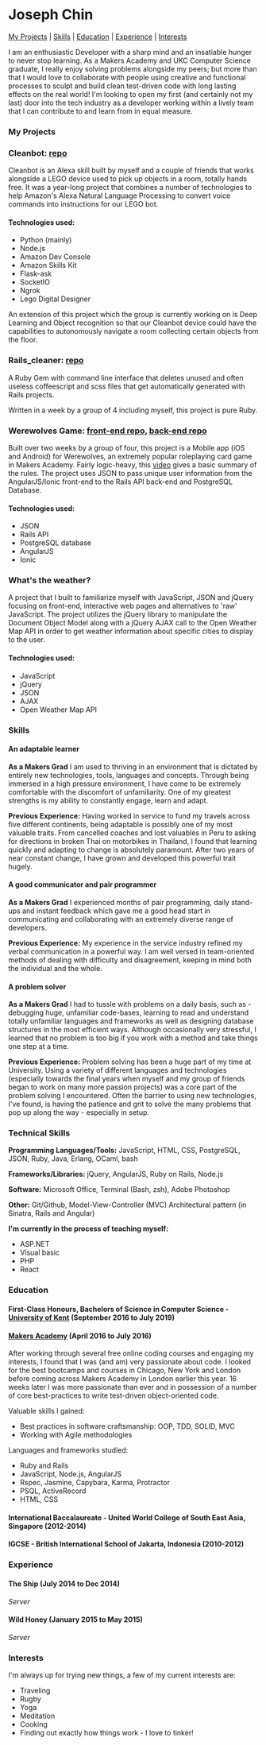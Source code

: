 # Joseph Chin

[My Projects](#my-projects) | [Skills](#skills) | [Education](#education) | [Experience](#experience) | [Interests](#interests)

I am an enthusiastic Developer with a sharp mind and an insatiable hunger to never stop learning. As a Makers Academy and UKC Computer Science graduate, I really enjoy solving problems alongside my peers; but more than that I would love to collaborate with people using creative and functional processes to sculpt and build clean test-driven code with long lasting effects on the real world! I'm looking to open my first (and certainly not my last) door into the tech industry as a developer working within a lively team that I can contribute to and learn from in equal measure.


### My Projects

### Cleanbot: [repo](https://github.com/oyDogan/Cleanbot)

Cleanbot is an Alexa skill built by myself and a couple of friends that works alongside a LEGO device used to pick up objects in a room, totally hands free. It was a year-long project that combines a number of technologies to help Amazon's Alexa Natural Language Processing to convert voice commands into instructions for our LEGO bot.

#### Technologies used:
* Python (mainly)
* Node.js
* Amazon Dev Console
* Amazon Skills Kit
* Flask-ask
* SocketIO
* Ngrok
* Lego Digital Designer

An extension of this project which the group is currently working on is Deep Learning and Object recognition so that our Cleanbot device could have the capabilities to autonomously navigate a room collecting certain objects from the floor.

### Rails_cleaner: [repo](https://github.com/josephchin19293/rails_cleaner)

A Ruby Gem with command line interface that deletes unused and often useless coffeescript and scss files that get automatically generated with Rails projects.

Written in a week by a group of 4 including myself, this project is pure Ruby.

### Werewolves Game: [front-end repo](https://github.com/harrywynnwill/werewolves_frontend), [back-end repo](https://github.com/elibar-uk/werewolves_backend)

Built over two weeks by a group of four, this project is a Mobile app (iOS and Android) for Werewolves, an extremely popular roleplaying card game in Makers Academy. Fairly logic-heavy, this [video](https://vimeo.com/101331825) gives a basic summary of the rules. The project uses JSON to pass unique user information from the AngularJS/Ionic front-end to the Rails API back-end and PostgreSQL Database.

#### Technologies used:
* JSON
* Rails API
* PostgreSQL database
* AngularJS
* Ionic

### What's the weather?

A project that I built to familiarize myself with JavaScript, JSON and jQuery focusing on front-end, interactive web pages and alternatives to 'raw' JavaScript. The project utilizes the jQuery library to manipulate the Document Object Model along with a jQuery AJAX call to the Open Weather Map API in order to get weather information about specific cities to display to the user.

#### Technologies used:
* JavaScript
* jQuery
* JSON
* AJAX
* Open Weather Map API


### Skills

#### An adaptable learner

**As a Makers Grad**
I am used to thriving in an environment that is dictated by entirely new technologies, tools, languages and concepts. Through being immersed in a high pressure environment, I have come to be extremely comfortable with the discomfort of unfamiliarity. One of my greatest strengths is my ability to constantly engage, learn and adapt.

**Previous Experience:**
Having worked in service to fund my travels across five different continents, being adaptable is possibly one of my most valuable traits. From cancelled coaches and lost valuables in Peru to asking for directions in broken Thai on motorbikes in Thailand, I found that learning quickly and adapting to change is absolutely paramount. After two years of near constant change, I have grown and developed this powerful trait hugely.

#### A good communicator and pair programmer

**As a Makers Grad** I experienced months of pair programming, daily stand-ups and instant feedback which gave me a good head start in communicating and collaborating with an extremely diverse range of developers.

**Previous Experience:** My experience in the service industry refined my verbal communication in a powerful way. I am well versed in team-oriented methods of dealing with difficulty and disagreement, keeping in mind both the individual and the whole.

#### A problem solver

**As a Makers Grad** I had to tussle with problems on a daily basis, such as - debugging huge, unfamiliar code-bases, learning to read and understand totally unfamiliar languages and frameworks as well as designing database structures in the most efficient ways. Although occasionally very stressful, I learned that no problem is too big if you work with a method and take things one step at a time.

**Previous Experience:** Problem solving has been a huge part of my time at University. Using a variety of different languages and technologies (especially towards the final years when myself and my group of friends began to work on many more passion projects) was a core part of the problem solving I encountered. Often the barrier to using new technologies, I've found, is having the patience and grit to solve the many problems that pop up along the way - especially in setup.

### Technical Skills

**Programming Languages/Tools:** JavaScript, HTML, CSS, PostgreSQL, JSON, Ruby, Java, Erlang, OCaml, bash

**Frameworks/Libraries:** jQuery, AngularJS, Ruby on Rails, Node.js

**Software:** Microsoft Office, Terminal (Bash, zsh), Adobe Photoshop

**Other:** Git/Github, Model-View-Controller (MVC) Architectural pattern (in Sinatra, Rails and Angular)

**I'm currently in the process of teaching myself:**
* ASP.NET
* Visual basic
* PHP
* React

### Education

#### First-Class Honours, Bachelors of Science in Computer Science - [University of Kent](https://www.kent.ac.uk/) (September 2016 to July 2019)

#### [Makers Academy](http://www.makersacademy.com) (April 2016 to July 2016)

After working through several free online coding courses and engaging my interests, I found that I was (and am) very passionate about code. I looked for the best bootcamps and courses in Chicago, New York and London before coming across Makers Academy in London earlier this year. 16 weeks later I was more passionate than ever and in possession of a number of core best-practices to write test-driven object-oriented code.

Valuable skills I gained:
* Best practices in software craftsmanship: OOP, TDD, SOLID, MVC
* Working with Agile methodologies

Languages and frameworks studied:
* Ruby and Rails
* JavaScript, Node.js, AngularJS
* Rspec, Jasmine, Capybara, Karma, Protractor
* PSQL, ActiveRecord
* HTML, CSS

#### International Baccalaureate - United World College of South East Asia, Singapore (2012-2014)

#### IGCSE - British International School of Jakarta, Indonesia (2010-2012)

### Experience

#### The Ship (July 2014 to Dec 2014)
_Server_

#### Wild Honey (January 2015 to May 2015)
_Server_

### Interests

I'm always up for trying new things, a few of my current interests are:

* Traveling
* Rugby
* Yoga
* Meditation
* Cooking
* Finding out exactly how things work - I love to tinker!
